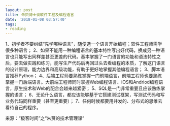 ```yaml
---
layout: post
title: 朱赟博士谈软件工程及编程语言
date: '2018-01-08 03:57:40'
tags:
- reading
---
```


1、初学者不要纠结“先学哪种语言”，随便选一个语言开始编程；软件工程师需学很多种语言；
2、如果不能用一种编程语言的基本特性写出好代码，换成另一种语言也只能写出同样差甚至更差的代码。基本掌握了一门语言的功能和语法特性之后，要去做实践和练习，能写生产代码后再回过头去看编程的本质，了解这门语言的设计原理，能力边界和高级功能，有助于更好地掌握其他编程语言；
3、脚本语言推荐Python；
4、后端工程师要熟练掌握一门前端语言，前端工程师也要熟练掌握一门后端语言。大前端工程师同时掌握Web编程语言、iOS和Andriod编程语言，原生技术和Web的配合会越来越紧密；
5、SQL是一门非常重要且应该熟练掌握的语言；
6、无论什么语言，都应该能够基于它搭建测试框架，写测试代码和写业务代码同样重要（甚至更重要）；
7、任何时候都要用并发的、分布式的思维去看待自己的程序。

来源：“极客时间”之“朱赟的技术管理课”